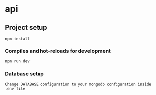 # api

## Project setup
```
npm install
```

### Compiles and hot-reloads for development
```
npm run dev
```

### Database setup
```
Change DATABASE configuration to your mongodb configuration inside .env file
